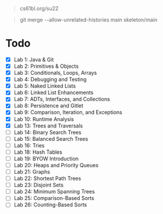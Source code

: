 > cs61bl.org/su22

> git merge --allow-unrelated-histories main skeleton/main
# Todo
- [x] Lab 1: Java & Git
- [x] Lab 2: Primitives & Objects
- [x] Lab 3: Conditionals, Loops, Arrays
- [x] Lab 4: Debugging and Testing
- [x] Lab 5: Naked Linked Lists
- [x] Lab 6: Linked List Enhancements
- [x] Lab 7: ADTs, Interfaces, and Collections
- [x] Lab 8: Persistence and Gitlet
- [x] Lab 9: Comparison, Iteration, and Exceptions
- [x] Lab 10: Runtime Analysis
- [x] Lab 13: Trees and Traversals
- [ ] Lab 14: Binary Search Trees
- [ ] Lab 15: Balanced Search Trees
- [ ] Lab 16: Tries
- [ ] Lab 18: Hash Tables
- [ ] Lab 19: BYOW Introduction
- [ ] Lab 20: Heaps and Priority Queues
- [ ] Lab 21: Graphs
- [ ] Lab 22: Shortest Path Trees
- [ ] Lab 23: Disjoint Sets
- [ ] Lab 24: Minimum Spanning Trees
- [ ] Lab 25: Comparison-Based Sorts
- [ ] Lab 26: Counting-Based Sorts